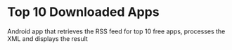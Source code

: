 # Top 10 Downloaded Apps
Android app that retrieves the RSS feed for top 10 free apps, processes the XML and displays the result
